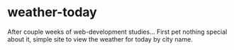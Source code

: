 # weather-today
After couple weeks of web-development studies... First pet nothing special about it, simple site to view the weather for today by city name.
<!--First time using git and github-->
